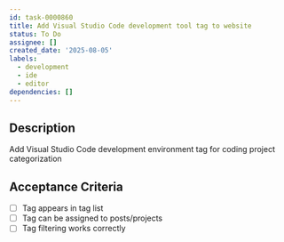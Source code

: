 ```yaml
---
id: task-0000860
title: Add Visual Studio Code development tool tag to website
status: To Do
assignee: []
created_date: '2025-08-05'
labels:
  - development
  - ide
  - editor
dependencies: []
---
```


## Description

Add Visual Studio Code development environment tag for coding project categorization

## Acceptance Criteria

- [ ] Tag appears in tag list
- [ ] Tag can be assigned to posts/projects
- [ ] Tag filtering works correctly

